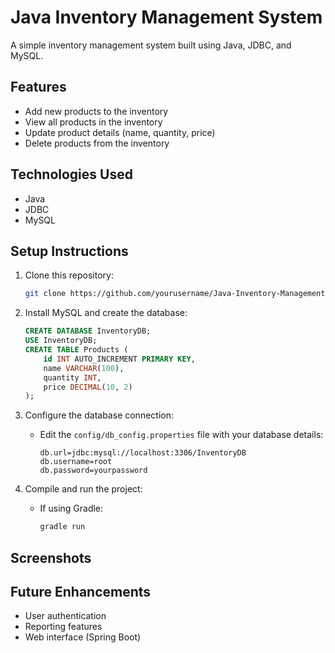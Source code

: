 # Java Inventory Management System

A simple inventory management system built using Java, JDBC, and MySQL.

## Features
- Add new products to the inventory
- View all products in the inventory
- Update product details (name, quantity, price)
- Delete products from the inventory

## Technologies Used
- Java
- JDBC
- MySQL

## Setup Instructions

1. Clone this repository:
   ```bash
   git clone https://github.com/yourusername/Java-Inventory-Management.git
   ```

2. Install MySQL and create the database:
   ```sql
   CREATE DATABASE InventoryDB;
   USE InventoryDB;
   CREATE TABLE Products (
       id INT AUTO_INCREMENT PRIMARY KEY,
       name VARCHAR(100),
       quantity INT,
       price DECIMAL(10, 2)
   );
   ```

3. Configure the database connection:
   - Edit the `config/db_config.properties` file with your database details:
     ```properties
     db.url=jdbc:mysql://localhost:3306/InventoryDB
     db.username=root
     db.password=yourpassword
     ```

4. Compile and run the project:
   - If using Gradle:
     ```bash
     gradle run
     ```

## Screenshots


## Future Enhancements
- User authentication
- Reporting features
- Web interface (Spring Boot)
